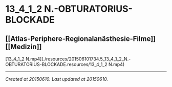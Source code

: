 # 13_4_1_2 N.-OBTURATORIUS-BLOCKADE
 [[Atlas-Periphere-Regionalanästhesie-Filme]] [[Medizin]] 
---



[13\_4\_1\_2 N.mp4](./resources/201506101734.5_13_4_1_2_N.-OBTURATORIUS-BLOCKADE.resources/13_4_1_2 N.mp4)

---

_Created at 20150610._
_Last updated at 20150610._



